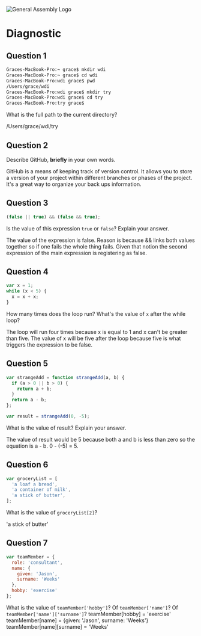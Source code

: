 ![General Assembly Logo](http://i.imgur.com/ke8USTq.png)

# Diagnostic

## Question 1

```sh
Graces-MacBook-Pro:~ grace$ mkdir wdi
Graces-MacBook-Pro:~ grace$ cd wdi
Graces-MacBook-Pro:wdi grace$ pwd
/Users/grace/wdi
Graces-MacBook-Pro:wdi grace$ mkdir try
Graces-MacBook-Pro:wdi grace$ cd try
Graces-MacBook-Pro:try grace$
```

What is the full path to the current directory?

/Users/grace/wdi/try

## Question 2

Describe GitHub, **briefly** in your own words.

GitHub is a means of keeping track of version control.  It allows you to store a version of your project within different branches or phases of the project.  It's a great way to organize your back ups information.

## Question 3

```js
(false || true) && (false && true);
```

Is the value of this expression `true` or `false`?  Explain your answer.

The value of the expression is false.  Reason is because && links both values together so if one fails the whole thing fails.   Given that notion the second expression of the main expression is registering as false.

## Question 4

```js
var x = 1;
while (x < 5) {
  x = x + x;
}
```

How many times does the loop run?  What's the value of `x` after the while loop?

The loop will run four times because x is equal to 1 and x can't be greater than five.
The value of x will be five after the loop because five is what triggers the expression to be false.

## Question 5

```js
var strangeAdd = function strangeAdd(a, b) {
  if (a > 0 || b > 0) {
    return a + b;
  }
  return a - b;
};

var result = strangeAdd(0, -5);
```

What is the value of result?  Explain your answer.

The value of result would be 5 because both a and b is less than zero so the equation is a - b.   0 - (-5) = 5.

## Question 6

```js
var groceryList = [
  'a loaf a bread',
  'a container of milk',
  'a stick of butter',
];
```

What is the value of `groceryList[2]`?

'a stick of butter'

## Question 7

```js
var teamMember = {
  role: 'consultant',
  name: {
    given: 'Jason',
    surname: 'Weeks'
  },
  hobby: 'exercise'
};
```

What is the value of `teamMember['hobby']`?  Of `teamMember['name']`?  Of `teamMember['name']['surname']`?
teamMember[hobby] = 'exercise'
teamMember[name] = {given: 'Jason', surname: 'Weeks'}
teamMember[name][surname] = 'Weeks'
